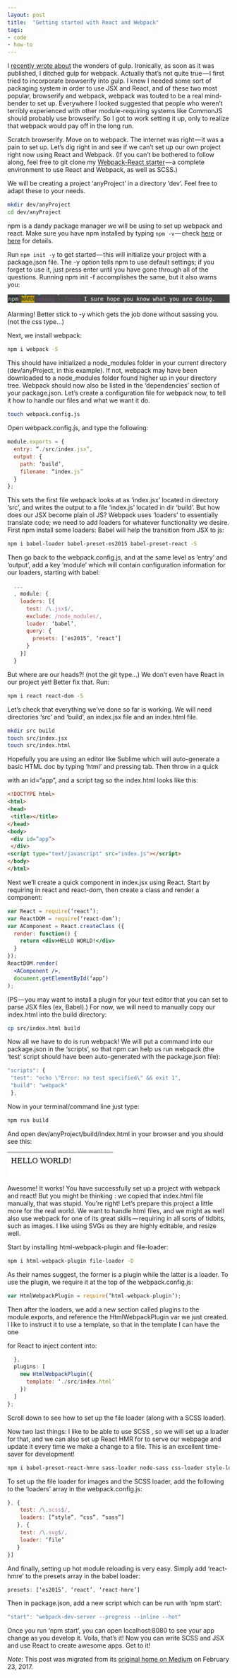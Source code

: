 ```yaml
---
layout: post
title:  "Getting started with React and Webpack"
tags:
- code
- how-to
---
```


I [recently wrote about](/posts/2016-05-28-if-gulp-were-a-person) the wonders of gulp. Ironically, as soon as it was published, I ditched gulp for webpack. Actually that’s not quite true — I first tried to incorporate browserify into gulp. I knew I needed some sort of packaging system in order to use JSX and React, and of these two most popular, browserify and webpack, webpack was touted to be a real mind-bender to set up. Everywhere I looked suggested that people who weren’t terribly experienced with other module-requiring systems like CommonJS should probably use browserify. So I got to work setting it up, only to realize that webpack would pay off in the long run.  
  <!--more-->

Scratch browserify. Move on to webpack. The internet was right — it was a pain to set up. Let’s dig right in and see if we can’t set up our own project right now using React and Webpack. (If you can’t be bothered to follow along, feel free to git clone my [Webpack-React starter](https://github.com/heatherbooker/webpack-react-starter) — a complete environment to use React and Webpack, as well as SCSS.)  

We will be creating a project ‘anyProject’ in a directory ‘dev’. Feel free to adapt these to your needs.  

```bash
mkdir dev/anyProject
cd dev/anyProject
```

npm is a dandy package manager we will be using to set up webpack and react. Make sure you have npm installed by typing `npm -v` — check [here](https://docs.npmjs.com/getting-started/installing-node) or [here](http://blog.npmjs.org/post/85484771375/how-to-install-npm) for details.

Run `npm init -y` to get started — this will initialize your project with a package.json file. The -y option tells npm to use default settings; if you forget to use it, just press enter until you have gone through all of the questions. Running npm init -f accomplishes the same, but it also warns you:  

![npm being a know-it-all](/img/npm-warn.png)  

Alarming! Better stick to -y which gets the job done without sassing you. (not the css type…)  

Next, we install webpack:

```bash
npm i webpack -S
```

This should have initialized a node\_modules folder in your current directory (dev/anyProject, in this example). If not, webpack may have been downloaded to a node_modules folder found higher up in your directory tree. Webpack should now also be listed in the ‘dependencies’ section of your package.json. Let’s create a configuration file for webpack now, to tell it how to handle our files and what we want it do.

```bash
touch webpack.config.js
```  

Open webpack.config.js, and type the following:

```js
module.exports = {
  entry: “./src/index.jsx”,
  output: {
    path: ‘build’,
    filename: “index.js”
  }
};
```

This sets the first file webpack looks at as ‘index.jsx’ located in directory ‘src’, and writes the output to a file ‘index.js’ located in dir ‘build’. But how does our JSX become plain ol JS? Webpack uses ‘loaders’ to essentially translate code; we need to add loaders for whatever functionality we desire. First npm install some loaders: Babel will help the transition from JSX to js:

```bash
npm i babel-loader babel-preset-es2015 babel-preset-react -S
```  

Then go back to the webpack.config.js, and at the same level as ‘entry’ and ‘output’, add a key ‘module’ which will contain configuration information for our loaders, starting with babel:

```js
  ...
  , module: {
    loaders: [{
      test: /\.jsx$/,
      exclude: /node_modules/,
      loader: ‘babel’,
      query: {
        presets: [‘es2015’, ‘react’]
      }
    }]
  }
```

But where are our heads?! (not the git type…) We don’t even have React in our project yet! Better fix that. Run:  

```bash
npm i react react-dom -S
```

Let’s check that everything we’ve done so far is working. We will need directories ‘src’ and ‘build’, an index.jsx file and an index.html file.

```bash
mkdir src build
touch src/index.jsx
touch src/index.html
```

Hopefully you are using an editor like Sublime which will auto-generate a basic HTML doc by typing ‘html’ and pressing tab. Then throw in a quick <div> with an id=“app”, and a script tag so the index.html looks like this:

```html
<!DOCTYPE html>
<html>
<head>
 <title></title>
</head>
<body>
 <div id=”app”>
 </div>
<script type="text/javascript" src="index.js"></script>
</body>
</html>
```

Next we’ll create a quick component in index.jsx using React. Start by requiring in react and react-dom, then create a class and render a component:

```jsx
var React = require(‘react’);
var ReactDOM = require(‘react-dom’);
var AComponent = React.createClass ({
  render: function() {
    return <div>HELLO WORLD!</div>
  }
});
ReactDOM.render(
  <AComponent />,
  document.getElementById(‘app’)
);
```

(PS — you may want to install a plugin for your text editor that you can set to parse JSX files (ex, Babel).)
For now, we will need to manually copy our index.html into the build directory:

```bash
cp src/index.html build
```

Now all we have to do is run webpack! We will put a command into our package.json in the ‘scripts’, so that npm can help us run webpack (the ‘test’ script should have been auto-generated with the package.json file):

```js
"scripts": {
 "test": "echo \"Error: no test specified\" && exit 1",
 "build": "webpack"
 },
 ```

Now in your terminal/command line just type:

```bash
npm run build
```

And open dev/anyProject/build/index.html in your browser and you should see this:  

!['Hello world' in top left corner of your page](/img/hello-world.png)  


Awesome! It works! You have successfully set up a project with webpack and react! But you might be thinking : we copied that index.html file manually, that was stupid. You’re right! Let’s prepare this project a little more for the real world. We want to handle html files, and we might as well also use webpack for one of its great skills — requiring in all sorts of tidbits, such as images. I like using SVGs as they are highly editable, and resize well.  

Start by installing html-webpack-plugin and file-loader:  

```bash
npm i html-webpack-plugin file-loader -D
```

As their names suggest, the former is a plugin while the latter is a loader. To use the plugin, we require it at the top of the webpack.config.js:  

```js
var HtmlWebpackPlugin = require(‘html-webpack-plugin’);
```

Then after the loaders, we add a new section called plugins to the module.exports, and reference the HtmlWebpackPlugin var we just created. I like to instruct it to use a template, so that in the template I can have the one <div id=“app”> for React to inject content into:

```js
  },
  plugins: [
    new HtmlWebpackPlugin({
      template: ‘./src/index.html’
    })
  ]
};
```

Scroll down to see how to set up the file loader (along with a SCSS loader).  

Now two last things: I like to be able to use SCSS , so we will set up a loader for that, and we can also set up React HMR for to serve our webpage and update it every time we make a change to a file. This is an excellent time-saver for development!  

```bash
npm i babel-preset-react-hmre sass-loader node-sass css-loader style-loader -D
```

To set up the file loader for images and the SCSS loader, add the following to the ‘loaders’ array in the webpack.config.js:

```js
}, {
    test: /\.scss$/,
    loaders: [“style”, “css”, “sass”]
   }, {
    test: /\.svg$/,
    loader: ‘file’
   }
}]
```

And finally, setting up hot module reloading is very easy. Simply add ‘react-hmre’ to the presets array in the babel loader:

```js
presets: [‘es2015’, ‘react’, ‘react-hmre’]
```

Then in package.json, add a new script which can be run with ‘npm start’:

```js
"start": "webpack-dev-server --progress --inline --hot"
```

Once you run ‘npm start’, you can open localhost:8080 to see your app change as you develop it. Voila, that’s it! Now you can write SCSS and JSX and use React to create awesome apps. Get to it!  

*Note*: This post was migrated from its [original home on Medium](https://medium.com/@heatherbooker/vue-js-vs-react-js-28caa8f9b033#.ojssrqrl3) on February 23, 2017.
